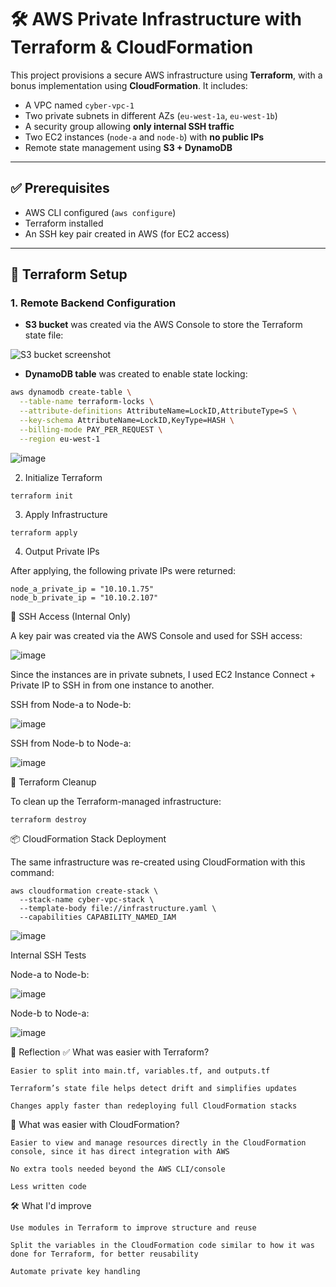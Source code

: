 # 🛠️ AWS Private Infrastructure with Terraform & CloudFormation

This project provisions a secure AWS infrastructure using **Terraform**, with a bonus implementation using **CloudFormation**. It includes:

- A VPC named `cyber-vpc-1`
- Two private subnets in different AZs (`eu-west-1a`, `eu-west-1b`)
- A security group allowing **only internal SSH traffic**
- Two EC2 instances (`node-a` and `node-b`) with **no public IPs**
- Remote state management using **S3 + DynamoDB**

---

## ✅ Prerequisites

- AWS CLI configured (`aws configure`)
- Terraform installed
- An SSH key pair created in AWS (for EC2 access)

---

## 🚀 Terraform Setup

### 1. Remote Backend Configuration

- **S3 bucket** was created via the AWS Console to store the Terraform state file:

![S3 bucket screenshot](https://github.com/user-attachments/assets/7859ffeb-6cc5-48a1-a00f-616e2afc6d42)

- **DynamoDB table** was created to enable state locking:

```bash
aws dynamodb create-table \
  --table-name terraform-locks \
  --attribute-definitions AttributeName=LockID,AttributeType=S \
  --key-schema AttributeName=LockID,KeyType=HASH \
  --billing-mode PAY_PER_REQUEST \
  --region eu-west-1
```

![image](https://github.com/user-attachments/assets/5c6ce314-5ac9-440d-8027-98fc023ac0ec)

2. Initialize Terraform
```
terraform init
```

3. Apply Infrastructure
```
terraform apply
```

4. Output Private IPs

After applying, the following private IPs were returned:
```
node_a_private_ip = "10.10.1.75"
node_b_private_ip = "10.10.2.107"
```

🔐 SSH Access (Internal Only)

A key pair was created via the AWS Console and used for SSH access:

![image](https://github.com/user-attachments/assets/fbe87c91-2e8a-473d-8a51-6580345066ee)

Since the instances are in private subnets, I used EC2 Instance Connect + Private IP to SSH in from one instance to another.

SSH from Node-a to Node-b:

![image](https://github.com/user-attachments/assets/2cc8e313-864b-4661-b98f-000dd98ed590)

SSH from Node-b to Node-a:

![image](https://github.com/user-attachments/assets/ec010c94-58dd-45f7-bb06-8bffc6e8165b)

🧹 Terraform Cleanup

To clean up the Terraform-managed infrastructure:
```
terraform destroy
```

📦 CloudFormation Stack Deployment

The same infrastructure was re-created using CloudFormation with this command:

```
aws cloudformation create-stack \
  --stack-name cyber-vpc-stack \
  --template-body file://infrastructure.yaml \
  --capabilities CAPABILITY_NAMED_IAM
```

![image](https://github.com/user-attachments/assets/ba37cb4f-d1e6-494f-8402-87610c327a4d)

Internal SSH Tests

Node-a to Node-b:


![image](https://github.com/user-attachments/assets/33514fc2-7e88-4121-9685-e9a163348715)

Node-b to Node-a:

![image](https://github.com/user-attachments/assets/b2625252-17eb-4f62-a758-8a7b30caf40b)

💭 Reflection
✅ What was easier with Terraform?

    Easier to split into main.tf, variables.tf, and outputs.tf

    Terraform’s state file helps detect drift and simplifies updates

    Changes apply faster than redeploying full CloudFormation stacks

🤔 What was easier with CloudFormation?

    Easier to view and manage resources directly in the CloudFormation console, since it has direct integration with AWS

    No extra tools needed beyond the AWS CLI/console

    Less written code

🛠️ What I'd improve

    Use modules in Terraform to improve structure and reuse

    Split the variables in the CloudFormation code similar to how it was done for Terraform, for better reusability

    Automate private key handling 
